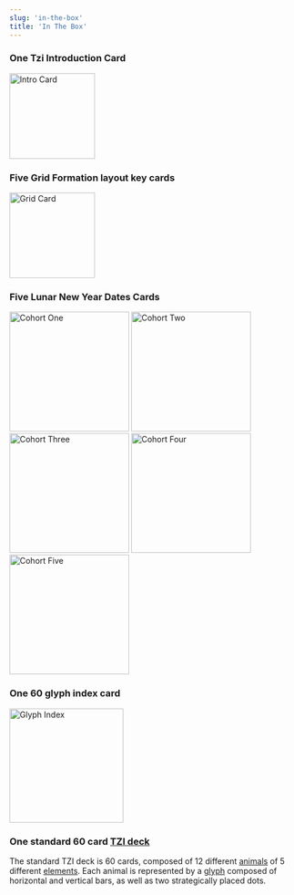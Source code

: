 ```yaml
---
slug: 'in-the-box'
title: 'In The Box'
---
```


### One Tzi Introduction Card
<img alt="Intro Card" src="images/intro_card.png" style="width: 150px"/>

### Five Grid Formation layout key cards
<img alt="Grid Card" src="images/bw_grid_card.png" style="width: 150px"/>

### Five Lunar New Year Dates Cards
<img alt="Cohort One" src="images/1_cohort_90.png" style="width: 210px"/>
<img alt="Cohort Two" src="images/2_cohort_90.png" style="width: 210px"/>
<img alt="Cohort Three" src="images/3_cohort_90.png" style="width: 210px"/>
<img alt="Cohort Four" src="images/4_cohort_90.png" style="width: 210px"/>
<img alt="Cohort Five" src="images/5_cohort_90.png" style="width: 210px"/>

### One 60 glyph index card
<img alt="Glyph Index" src="images/glyph_card_90.png" style="width: 200px"/>

### One standard 60 card [TZI deck](deck "Deck")

The standard TZI deck is 60 cards, composed of 12 different [animals](animals "Animals") of 5 different [elements](elements "Elements"). Each animal is represented by a [glyph](glyphs "Tzi Glyph") composed of horizontal and vertical bars, as well as two strategically placed dots. 
